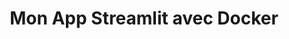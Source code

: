---
title: Mon App Streamlit avec Docker
emoji: 🐳
colorFrom: blue
colorTo: purple
# Changement majeur : Spécifier 'docker' comme SDK
sdk: docker 
# Nom du fichier Docker (laisser vide ou 'Dockerfile' par défaut)
# docker:
#   image: Dockerfile 
pinned: false
---